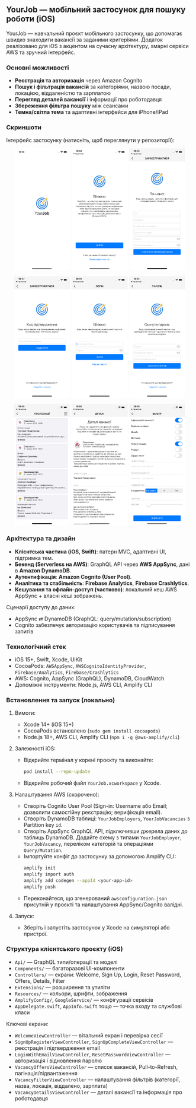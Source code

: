 ## YourJob — мобільний застосунок для пошуку роботи (iOS)

YourJob — навчальний проєкт мобільного застосунку, що допомагає швидко знаходити вакансії за заданими критеріями. Додаток реалізовано для iOS з акцентом на сучасну архітектуру, хмарні сервіси AWS та зручний інтерфейс.

### Основні можливості

- **Реєстрація та авторизація** через Amazon Cognito
- **Пошук і фільтрація вакансій** за категоріями, назвою посади, локацією, віддаленістю та зарплатою
- **Перегляд деталей вакансії** і інформації про роботодавця
- **Збереження фільтра пошуку** між сеансами
- **Темна/світла тема** та адаптивні інтерфейси для iPhone/iPad

### Скриншоти

Інтерфейс застосунку (натисніть, щоб переглянути у репозиторії):

<p align="center">
  <img src="Screenshots/LaunchScreen.png" alt="LaunchScreen" width="30%"/>
  <img src="Screenshots/WelcomeScreen.png" alt="Welcome" width="30%"/>
  <img src="Screenshots/RegisterScreen.png" alt="Register" width="30%"/>
  
</p>
<p align="center">
  <img src="Screenshots/ConfirmationCodeScreen.png" alt="Confirmation" width="30%"/>
  <img src="Screenshots/LoginScreen.png" alt="Login" width="30%"/>
  <img src="Screenshots/ForgorPasswordScreen.png" alt="ForgotPassword" width="30%"/>
  
</p>
<p align="center">
  <img src="Screenshots/JobsScreen.png" alt="Jobs" width="30%"/>
  <img src="Screenshots/DetailsScreen.png" alt="Details" width="30%"/>
  <img src="Screenshots/FilterScreen.png" alt="Filter" width="30%"/>
  
</p>

### Архітектура та дизайн

- **Клієнтська частина (iOS, Swift)**: патерн MVC, адаптивні UI, підтримка тем.
- **Бекенд (Serverless на AWS)**: GraphQL API через **AWS AppSync**, дані в **Amazon DynamoDB**.
- **Аутентифікація**: **Amazon Cognito (User Pool)**.
- **Аналітика та стабільність**: **Firebase Analytics**, **Firebase Crashlytics**.
- **Кешування та офлайн-доступ (частково)**: локальний кеш AWS AppSync + власні кеші зображень.

Сценарії доступу до даних:

- AppSync ⇄ DynamoDB (GraphQL: query/mutation/subscription)
- Cognito забезпечує авторизацію користувачів та підписування запитів

### Технологічний стек

- iOS 15+, Swift, Xcode, UIKit
- CocoaPods: `AWSAppSync`, `AWSCognitoIdentityProvider`, `Firebase/Analytics`, `Firebase/Crashlytics`
- AWS: Cognito, AppSync (GraphQL), DynamoDB, CloudWatch
- Допоміжні інструменти: Node.js, AWS CLI, Amplify CLI

### Встановлення та запуск (локально)

1. Вимоги:

   - Xcode 14+ (iOS 15+)
   - CocoaPods встановлено (`sudo gem install cocoapods`)
   - Node.js 18+, AWS CLI, Amplify CLI (`npm i -g @aws-amplify/cli`)

2. Залежності iOS:

   - Відкрийте термінал у корені проєкту та виконайте:
     ```bash
     pod install --repo-update
     ```
   - Відкрийте робочий файл `YourJob.xcworkspace` у Xcode.

3. Налаштування AWS (скорочено):

   - Створіть Cognito User Pool (Sign-in: Username або Email; дозволити самостійну реєстрацію; верифікація email).
   - Створіть DynamoDB таблиці: `YourJobEmployers`, `YourJobVacancies` з Partition key `id`.
   - Створіть AppSync GraphQL API, підключивши джерела даних до таблиць DynamoDB. Додайте схему з типами `YourJobEmployer`, `YourJobVacancy`, переліком категорій та операціями `Query/Mutation`.
   - Імпортуйте конфіг до застосунку за допомогою Amplify CLI:
     ```bash
     amplify init
     amplify import auth
     amplify add codegen --appId <your-app-id>
     amplify push
     ```
   - Переконайтеся, що згенерований `awsconfiguration.json` присутній у проєкті та налаштування AppSync/Cognito валідні.

4. Запуск:
   - Зберіть і запустіть застосунок у Xcode на симуляторі або пристрої.

### Структура клієнтського проєкту (iOS)

- `Api/` — GraphQL типи/операції та моделі
- `Components/` — багаторазові UI-компоненти
- `Controllers/` — екрани: Welcome, Sign Up, Login, Reset Password, Offers, Details, Filter
- `Extensions/` — розширення та утиліти
- `Resources/` — кольори, шрифти, зображення
- `AmplifyConfig/`, `GoogleService/` — конфігурації сервісів
- `AppDelegate.swift`, `AppInfo.swift` тощо — точка входу та службові класи

Ключові екрани:

- `WelcomeViewController` — вітальний екран і перевірка сесії
- `SignUpRegisterViewController`, `SignUpCompleteViewController` — реєстрація і підтвердження email
- `LoginWithEmailViewController`, `ResetPasswordViewController` — авторизація і відновлення паролю
- `VacancyOffersViewController` — список вакансій, Pull-to-Refresh, пагінація/підвантаження
- `VacancyFilterViewController` — налаштування фільтрів (категорії, назва, локація, віддалено, зарплата)
- `VacancyDetailsViewController` — деталі вакансії та інформація про роботодавця
